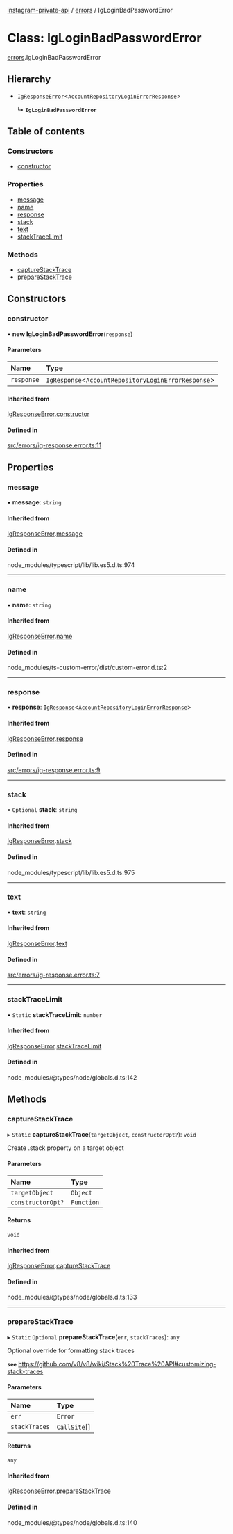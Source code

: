 [instagram-private-api](../../README.md) / [errors](../../modules/errors.md) / IgLoginBadPasswordError

# Class: IgLoginBadPasswordError

[errors](../../modules/errors.md).IgLoginBadPasswordError

## Hierarchy

- [`IgResponseError`](IgResponseError.md)<[`AccountRepositoryLoginErrorResponse`](../../interfaces/responses/AccountRepositoryLoginErrorResponse.md)\>

  ↳ **`IgLoginBadPasswordError`**

## Table of contents

### Constructors

- [constructor](IgLoginBadPasswordError.md#constructor)

### Properties

- [message](IgLoginBadPasswordError.md#message)
- [name](IgLoginBadPasswordError.md#name)
- [response](IgLoginBadPasswordError.md#response)
- [stack](IgLoginBadPasswordError.md#stack)
- [text](IgLoginBadPasswordError.md#text)
- [stackTraceLimit](IgLoginBadPasswordError.md#stacktracelimit)

### Methods

- [captureStackTrace](IgLoginBadPasswordError.md#capturestacktrace)
- [prepareStackTrace](IgLoginBadPasswordError.md#preparestacktrace)

## Constructors

### constructor

• **new IgLoginBadPasswordError**(`response`)

#### Parameters

| Name | Type |
| :------ | :------ |
| `response` | [`IgResponse`](../../modules/types.md#igresponse)<[`AccountRepositoryLoginErrorResponse`](../../interfaces/responses/AccountRepositoryLoginErrorResponse.md)\> |

#### Inherited from

[IgResponseError](IgResponseError.md).[constructor](IgResponseError.md#constructor)

#### Defined in

[src/errors/ig-response.error.ts:11](https://github.com/Nerixyz/instagram-private-api/blob/b3351b9/src/errors/ig-response.error.ts#L11)

## Properties

### message

• **message**: `string`

#### Inherited from

[IgResponseError](IgResponseError.md).[message](IgResponseError.md#message)

#### Defined in

node_modules/typescript/lib/lib.es5.d.ts:974

___

### name

• **name**: `string`

#### Inherited from

[IgResponseError](IgResponseError.md).[name](IgResponseError.md#name)

#### Defined in

node_modules/ts-custom-error/dist/custom-error.d.ts:2

___

### response

• **response**: [`IgResponse`](../../modules/types.md#igresponse)<[`AccountRepositoryLoginErrorResponse`](../../interfaces/responses/AccountRepositoryLoginErrorResponse.md)\>

#### Inherited from

[IgResponseError](IgResponseError.md).[response](IgResponseError.md#response)

#### Defined in

[src/errors/ig-response.error.ts:9](https://github.com/Nerixyz/instagram-private-api/blob/b3351b9/src/errors/ig-response.error.ts#L9)

___

### stack

• `Optional` **stack**: `string`

#### Inherited from

[IgResponseError](IgResponseError.md).[stack](IgResponseError.md#stack)

#### Defined in

node_modules/typescript/lib/lib.es5.d.ts:975

___

### text

• **text**: `string`

#### Inherited from

[IgResponseError](IgResponseError.md).[text](IgResponseError.md#text)

#### Defined in

[src/errors/ig-response.error.ts:7](https://github.com/Nerixyz/instagram-private-api/blob/b3351b9/src/errors/ig-response.error.ts#L7)

___

### stackTraceLimit

▪ `Static` **stackTraceLimit**: `number`

#### Inherited from

[IgResponseError](IgResponseError.md).[stackTraceLimit](IgResponseError.md#stacktracelimit)

#### Defined in

node_modules/@types/node/globals.d.ts:142

## Methods

### captureStackTrace

▸ `Static` **captureStackTrace**(`targetObject`, `constructorOpt?`): `void`

Create .stack property on a target object

#### Parameters

| Name | Type |
| :------ | :------ |
| `targetObject` | `Object` |
| `constructorOpt?` | `Function` |

#### Returns

`void`

#### Inherited from

[IgResponseError](IgResponseError.md).[captureStackTrace](IgResponseError.md#capturestacktrace)

#### Defined in

node_modules/@types/node/globals.d.ts:133

___

### prepareStackTrace

▸ `Static` `Optional` **prepareStackTrace**(`err`, `stackTraces`): `any`

Optional override for formatting stack traces

**`see`** https://github.com/v8/v8/wiki/Stack%20Trace%20API#customizing-stack-traces

#### Parameters

| Name | Type |
| :------ | :------ |
| `err` | `Error` |
| `stackTraces` | `CallSite`[] |

#### Returns

`any`

#### Inherited from

[IgResponseError](IgResponseError.md).[prepareStackTrace](IgResponseError.md#preparestacktrace)

#### Defined in

node_modules/@types/node/globals.d.ts:140

